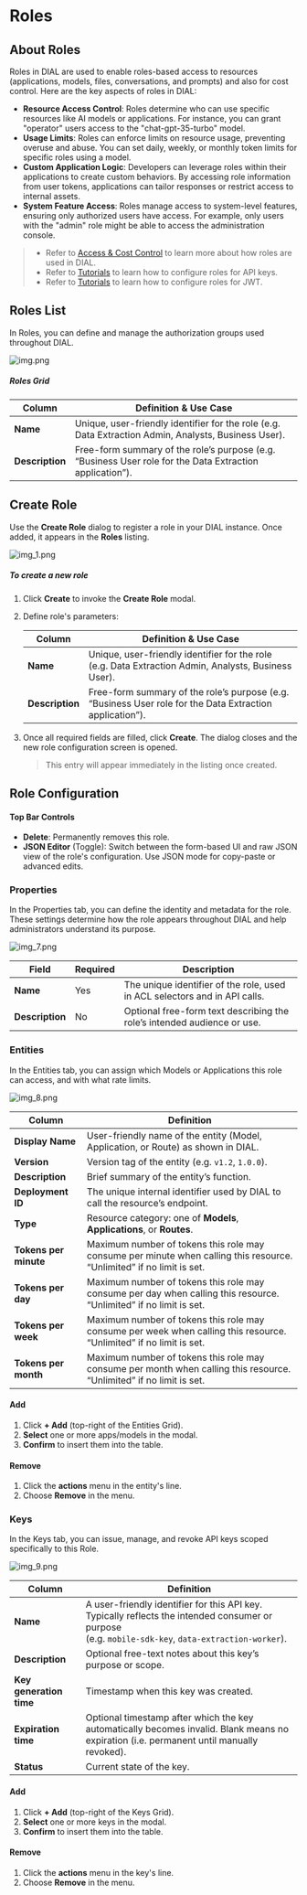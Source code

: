 # Roles

## About Roles

Roles in DIAL are used to enable roles-based access to resources (applications, models, files, conversations, and prompts) and also for cost control. Here are the key aspects of roles in DIAL:

* **Resource Access Control**: Roles determine who can use specific resources like AI models or applications. For instance, you can grant "operator" users access to the "chat-gpt-35-turbo" model.
* **Usage Limits**: Roles can enforce limits on resource usage, preventing overuse and abuse. You can set daily, weekly, or monthly token limits for specific roles using a model.
* **Custom Application Logic**: Developers can leverage roles within their applications to create custom behaviors. By accessing role information from user tokens, applications can tailor responses or restrict access to internal assets.
* **System Feature Access**: Roles manage access to system-level features, ensuring only authorized users have access. For example, only users with the "admin" role might be able to access the administration console.

> * Refer to [Access & Cost Control](/docs/platform/3.core/2.access-control-intro.md) to learn more about how roles are used in DIAL.
> * Refer to [Tutorials](/docs/tutorials/2.devops/2.auth-and-access-control/1.api-key-roles.md) to learn how to configure roles for API keys.
> * Refer to [Tutorials](/docs/tutorials/2.devops/2.auth-and-access-control/2.chat-users-roles.md) to learn how to configure roles for JWT.

## Roles List

In Roles, you can define and manage the authorization groups used throughout DIAL. 

![img.png](img/img_37.png)

##### Roles Grid

| Column          | Definition & Use Case|
|-----------------|-----------------------------------------------------------------------------------------------------------|
| **Name**        | Unique, user-friendly identifier for the role (e.g. Data Extraction Admin, Analysts, Business User).     |
| **Description** | Free-form summary of the role’s purpose (e.g. “Business User role for the Data Extraction application”).  |

## Create Role

Use the **Create Role** dialog to register a role in your DIAL instance. Once added, it appears in the **Roles** listing.

![img_1.png](img/img_38.png)

##### To create a new role

1. Click **Create** to invoke the **Create Role** modal.
2. Define role's parameters:

    | Column          | Definition & Use Case|
    |-----------------|-----------------------------------------------------------------------------------------------------------|
    | **Name**        | Unique, user-friendly identifier for the role (e.g. Data Extraction Admin, Analysts, Business User).     |
    | **Description** | Free-form summary of the role’s purpose (e.g. “Business User role for the Data Extraction application”).  |

3. Once all required fields are filled, click **Create**. The dialog closes and the new role configuration screen is opened.

    > This entry will appear immediately in the listing once created.


## Role Configuration

#### Top Bar Controls

* **Delete**: Permanently removes this role.
* **JSON Editor** (Toggle): Switch between the form-based UI and raw JSON view of the role's configuration. Use JSON mode for copy-paste or advanced edits.

### Properties

In the Properties tab, you can define the identity and metadata for the role. These settings determine how the role appears throughout DIAL and help administrators understand its purpose.

![img_7.png](img/img_39.png)


| Field           | Required | Description                                                                 |
|-----------------|-----------|-----------------------------------------------------------------------------|
| **Name**        | Yes   | The unique identifier of the role, used in ACL selectors and in API calls. |
| **Description** | No        | Optional free-form text describing the role’s intended audience or use.     |


### Entities

In the Entities tab, you can assign which Models or Applications this role can access, and with what rate limits.

![img_8.png](img/img_40.png)

| Column                | Definition                       |
| --------------------- |-----------------------------------------------------------------------------------------------------------------------|
| **Display Name**      | User-friendly name of the entity (Model, Application, or Route) as shown in DIAL.                                    |
| **Version**           | Version tag of the entity (e.g. `v1.2`, `1.0.0`).                                                                     |
| **Description**       | Brief summary of the entity’s function.                                                                               |
| **Deployment ID**     | The unique internal identifier used by DIAL to call the resource’s endpoint.                                          |
| **Type**              | Resource category: one of **Models**, **Applications**, or **Routes**.                                                |
| **Tokens per minute** | Maximum number of tokens this role may consume per minute when calling this resource. “Unlimited” if no limit is set. |
| **Tokens per day**    | Maximum number of tokens this role may consume per day when calling this resource. “Unlimited” if no limit is set.    |
| **Tokens per week**   | Maximum number of tokens this role may consume per week when calling this resource. “Unlimited” if no limit is set.   |
| **Tokens per month**  | Maximum number of tokens this role may consume per month when calling this resource. “Unlimited” if no limit is set.  |

#### Add

1. Click **+ Add** (top-right of the Entities Grid).
2. **Select** one or more apps/models in the modal.
3. **Confirm** to insert them into the table.

#### Remove
 
1. Click the **actions** menu in the entity's line.
2. Choose **Remove** in the menu.

### Keys

In the Keys tab, you can issue, manage, and revoke API keys scoped specifically to this Role.

![img_9.png](img/img_41.png)

| Column                  | Definition      |
|-------------------------|------|
| **Name**                | A user-friendly identifier for this API key. Typically reflects the intended consumer or purpose<br />(e.g. `mobile-sdk-key`, `data-extraction-worker`). |
| **Description**         | Optional free-text notes about this key’s purpose or scope.     |
| **Key generation time** | Timestamp when this key was created.|
| **Expiration time**     | Optional timestamp after which the key automatically becomes invalid. Blank means no expiration (i.e. permanent until manually revoked).             |
| **Status**              | Current state of the key.|

#### Add

1. Click **+ Add** (top-right of the Keys Grid).
2. **Select** one or more keys in the modal.
3. **Confirm** to insert them into the table.

#### Remove
 
1. Click the **actions** menu in the key's line.
2. Choose **Remove** in the menu.